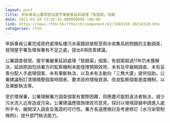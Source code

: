 ```yaml
---
layout: post
title: 申訴專員公署調查指屋宇署嚴重延誤處理「駁錯渠」個案
date: 2021-03-29 13:02:43.000000000 +08:00
link: https://news.rthk.hk/rthk/ch/component/k2/1583150-20210329.htm
categories: rthk
---
```


申訴專員公署完成政府處理私樓污水渠錯誤接駁至雨水收集系統問題的主動調查，發現屋宇署及環保署有不足之處，提出8項改善建議。

公署調查發現，屋宇署嚴重延誤處理「駁錯渠」個案，有個案超過11年仍未獲解決，延誤原因包括署方的監察機制未能發揮預期效用、未有及早展開調查、未有妥善分配人手處理個案、未有果斷執法，以及未有主動向「三無大廈」提供協助。公署建議制訂清理積壓個案時間表、要求政府增撥資源、改良監察個案進度機制，以及果斷執法等。

至於環保署，公署理解署方調查個案有實際困難，但應盡可能對違法者執法，減少污水流入近岸造成污染。公署建議應徵詢律政司意見，探討以環境證據申請進入處所手令，展開深入調查及蒐證的可行性。署方長遠應檢討及考慮修訂《水污染管制條例》，提升部門執法能力。
